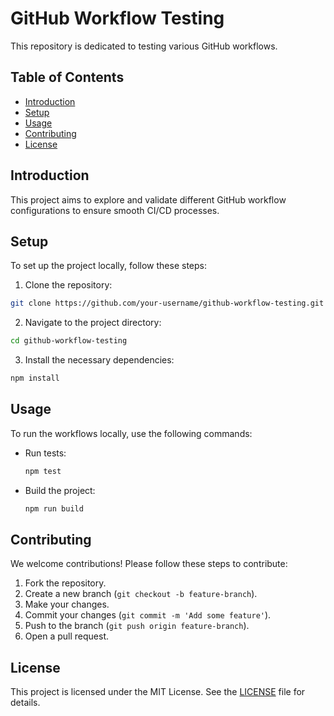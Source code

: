 # GitHub Workflow Testing

This repository is dedicated to testing various GitHub workflows.

## Table of Contents

- [Introduction](#introduction)
- [Setup](#setup)
- [Usage](#usage)
- [Contributing](#contributing)
- [License](#license)

## Introduction

This project aims to explore and validate different GitHub workflow configurations to ensure smooth CI/CD processes.

## Setup

To set up the project locally, follow these steps:

1. Clone the repository:
  ```sh
  git clone https://github.com/your-username/github-workflow-testing.git
  ```
2. Navigate to the project directory:
  ```sh
  cd github-workflow-testing
  ```
3. Install the necessary dependencies:
  ```sh
  npm install
  ```

## Usage

To run the workflows locally, use the following commands:

- Run tests:
  ```sh
  npm test
  ```
- Build the project:
  ```sh
  npm run build
  ```

## Contributing

We welcome contributions! Please follow these steps to contribute:

1. Fork the repository.
2. Create a new branch (`git checkout -b feature-branch`).
3. Make your changes.
4. Commit your changes (`git commit -m 'Add some feature'`).
5. Push to the branch (`git push origin feature-branch`).
6. Open a pull request.

## License

This project is licensed under the MIT License. See the [LICENSE](LICENSE) file for details.